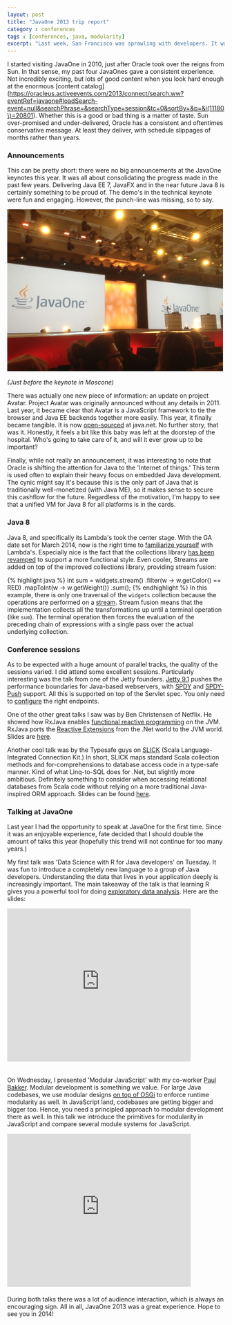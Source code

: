 ```yaml
---
layout: post
title: "JavaOne 2013 trip report"
category : conferences
tags : [conferences, java, modularity]
excerpt: "Last week, San Francisco was sprawling with developers. It was that time of the year again: JavaOne 2013 took place. Thousands of Java developers gathered September 22-26 to learn new things and meet new people."
---
```


I started visiting JavaOne in 2010, just after Oracle took over the reigns from Sun. In that sense, my past four JavaOnes gave a consistent experience. Not incredibly exciting, but lots of good content when you look hard enough at the enormous [content catalog](https://oracleus.activeevents.com/2013/connect/search.ww?eventRef=javaone#loadSearch-event=null&searchPhrase=&searchType=session&tc=0&sortBy=&p=&i(11180\)=20801). Whether this is a good or bad thing is a matter of taste. Sun over-promised and under-delivered, Oracle has a consistent and oftentimes conservative message. At least they deliver, with schedule slippages of months rather than years.

### Announcements
This can be pretty short: there were no big announcements at the JavaOne keynotes this year. It was all about consolidating the progress made in the past few years. Delivering Java EE 7, JavaFX and in the near future Java 8 is certainly something to be proud of. The demo's in the technical keynote were fun and engaging. However, the punch-line was missing, so to say. 

![The venue](/pics/javaone2013.jpg)

_(Just before the keynote in Moscone)_

There was actually one new piece of information: an update on project Avatar. Project Avatar was originally announced without any details in 2011. Last year, it became clear that Avatar is a JavaScript framework to tie the browser and Java EE backends together more easily. This year, it finally became tangible. It is now [open-sourced](https://avatar.java.net/) at java.net. No further story, that was it. Honestly, it feels a bit like this baby was left at the doorstep of the hospital. Who's going to take care of it, and will it ever grow up to be important?

Finally, while not really an announcement, it was interesting to note that Oracle is shifting the attention for Java to the 'Internet of things.' This term is used often to explain their heavy focus on embedded Java development. The cynic might say it's because this is the only part of Java that is traditionally well-monetized (with Java ME), so it makes sense to secure this cashflow for the future. Regardless of the motivation, I'm happy to see that a unified VM for Java 8 for all platforms is in the cards. 

### Java 8
Java 8, and specifically its Lambda's took the center stage. With the GA date set for March 2014, now is the right time to [familiarize yourself](http://cr.openjdk.java.net/~briangoetz/lambda/lambda-state-final.html) with Lambda's. Especially nice is the fact that the collections library [has been revamped](http://cr.openjdk.java.net/~briangoetz/lambda/lambda-libraries-final.html) to support a more functional style. Even cooler, Streams are added on top of the improved collections library, providing stream fusion:

{% highlight java %}
int sum = widgets.stream()
                      .filter(w -> w.getColor() == RED)
                      .mapToInt(w -> w.getWeight())
                      .sum(); 
{% endhighlight %}
In this example, there is only one traversal of the ```widgets``` collection because the operations are performed on a [stream](http://download.java.net/jdk8/docs/api/java/util/stream/Stream.html). Stream fusion means that the implementation collects all the transformations up until a terminal operation (like ```sum```). The terminal operation then forces the evaluation of the preceding chain of expressions with a single pass over the actual underlying collection.

### Conference sessions
As to be expected with a huge amount of parallel tracks, the quality of the sessions varied. I did attend some excellent sessions. Particularly interesting was the talk from one of the Jetty founders. [Jetty 9.1](http://www.eclipse.org/jetty/documentation/current/) pushes the performance boundaries for Java-based webservers, with [SPDY](http://en.wikipedia.org/wiki/SPDY) and [SPDY-Push](http://webtide.intalio.com/2012/06/spdy-we-push/) support. All this is supported on top of the Servlet spec. You only need to [configure](http://www.eclipse.org/jetty/documentation/current/spdy.html) the right endpoints.

One of the other great talks I saw was by Ben Christensen of Netflix. He showed how RxJava enables [functional reactive programming](https://github.com/Netflix/RxJava/wiki#functional-reactive-programming-frp) on the JVM. RxJava ports the [Reactive Extensions](http://rx.codeplex.com) from the .Net world to the JVM world. Slides are [here](https://speakerdeck.com/benjchristensen/functional-reactive-programming-with-rxjava-javaone-2013).

Another cool talk was by the Typesafe guys on [SLICK](http://slick.typesafe.com) (Scala Language-Integrated Connection Kit.) In short, SLICK maps standard Scala collection methods and for-comprehensions to database access code in a type-safe manner. Kind of what Linq-to-SQL does for .Net, but slightly more ambitious. Definitely something to consider when accessing relational databases from Scala code without relying on a more traditional Java-inspired ORM approach. Slides can be found [here](http://slick.typesafe.com/talks/2013-09-25_JavaOne/2013-09-25_JavaOne-Scaling-Scala-to-the-Database.pdf).

### Talking at JavaOne
Last year I had the opportunity to speak at JavaOne for the first time. Since it was an enjoyable experience, fate decided that I should double the amount of talks this year (hopefully this trend will not continue for too many years.) 

My first talk was 'Data Science with R for Java developers' on Tuesday. It was fun to introduce a completely new language to a group of Java developers. Understanding the data that lives in your application deeply is increasingly important. The main takeaway of the talk is that learning R gives you a powerful tool for doing [exploratory data analysis](/blog/data/2013/03/year-blogging-analyzed-r/). Here are the slides: 
<br>
<iframe src="http://www.slideshare.net/slideshow/embed_code/26510955" width="425" height="355" frameborder="0" marginwidth="0" marginheight="0" scrolling="no" allowfullscreen>embed</iframe>
<br><br>

On Wednesday, I presented 'Modular JavaScript' with my co-worker [Paul Bakker](https://twitter.com/pbakker/). Modular development is something we value. For large Java codebases, we use modular designs [on top of OSGi](/blog/java/2013/07/java-modularity-story/) to enforce runtime modularity as well. In JavaScript land, codebases are getting bigger and bigger too. Hence, you need a principled approach to modular development there as well. In this talk we introduce the primitives for modularity in JavaScript and compare several module systems for JavaScript.
<br>
<iframe src="http://www.slideshare.net/slideshow/embed_code/26558391" width="425" height="355" frameborder="0" marginwidth="0" marginheight="0" scrolling="no" allowfullscreen>embed</iframe>
<br><br>
During both talks there was a lot of audience interaction, which is always an encouraging sign. All in all, JavaOne 2013 was a great experience. Hope to see you in 2014!